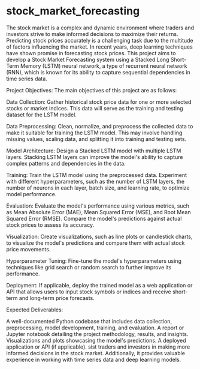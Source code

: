 # stock_market_forecasting

The stock market is a complex and dynamic environment where traders and investors strive to make informed decisions to maximize their returns. Predicting stock prices accurately is a challenging task due to the multitude of factors influencing the market. In recent years, deep learning techniques have shown promise in forecasting stock prices. This project aims to develop a Stock Market Forecasting system using a Stacked Long Short-Term Memory (LSTM) neural network, a type of recurrent neural network (RNN), which is known for its ability to capture sequential dependencies in time series data.

Project Objectives:
The main objectives of this project are as follows:

Data Collection: Gather historical stock price data for one or more selected stocks or market indices. This data will serve as the training and testing dataset for the LSTM model.

Data Preprocessing: Clean, normalize, and preprocess the collected data to make it suitable for training the LSTM model. This may involve handling missing values, scaling data, and splitting it into training and testing sets.

Model Architecture: Design a Stacked LSTM model with multiple LSTM layers. Stacking LSTM layers can improve the model's ability to capture complex patterns and dependencies in the data.

Training: Train the LSTM model using the preprocessed data. Experiment with different hyperparameters, such as the number of LSTM layers, the number of neurons in each layer, batch size, and learning rate, to optimize model performance.

Evaluation: Evaluate the model's performance using various metrics, such as Mean Absolute Error (MAE), Mean Squared Error (MSE), and Root Mean Squared Error (RMSE). Compare the model's predictions against actual stock prices to assess its accuracy.

Visualization: Create visualizations, such as line plots or candlestick charts, to visualize the model's predictions and compare them with actual stock price movements.

Hyperparameter Tuning: Fine-tune the model's hyperparameters using techniques like grid search or random search to further improve its performance.

Deployment: If applicable, deploy the trained model as a web application or API that allows users to input stock symbols or indices and receive short-term and long-term price forecasts.

Expected Deliverables:

A well-documented Python codebase that includes data collection, preprocessing, model development, training, and evaluation.
A report or Jupyter notebook detailing the project methodology, results, and insights.
Visualizations and plots showcasing the model's predictions.
A deployed application or API (if applicable).
sist traders and investors in making more informed decisions in the stock market. Additionally, it provides valuable experience in working with time series data and deep learning models.





